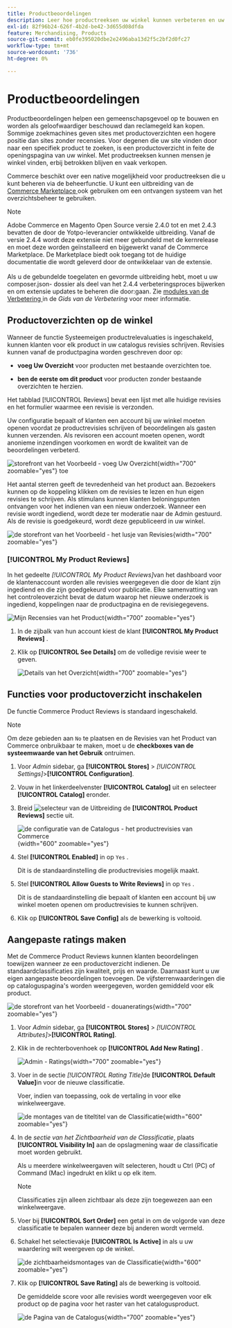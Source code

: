 ```yaml
---
title: Productbeoordelingen
description: Leer hoe productreeksen uw winkel kunnen verbeteren en uw producten geloofwaardiger kunnen maken.
exl-id: 82f96b24-626f-4b2d-be42-3d655d08dfda
feature: Merchandising, Products
source-git-commit: eb0fe395020dbe2e2496aba13d2f5c2bf2d0fc27
workflow-type: tm+mt
source-wordcount: '736'
ht-degree: 0%

---
```


# Productbeoordelingen

Productbeoordelingen helpen een gemeenschapsgevoel op te bouwen en worden als geloofwaardiger beschouwd dan reclamegeld kan kopen. Sommige zoekmachines geven sites met productoverzichten een hogere positie dan sites zonder recensies. Voor degenen die uw site vinden door naar een specifiek product te zoeken, is een productoverzicht in feite de openingspagina van uw winkel. Met productreeksen kunnen mensen je winkel vinden, erbij betrokken blijven en vaak verkopen.

Commerce beschikt over een native mogelijkheid voor productreeksen die u kunt beheren via de beheerfunctie. U kunt een uitbreiding van de [ Commerce Marketplace ](../getting-started/commerce-marketplace.md) ook gebruiken om een ontvangen systeem van het overzichtsbeheer te gebruiken.

>[!NOTE]
>
>Adobe Commerce en Magento Open Source versie 2.4.0 tot en met 2.4.3 bevatten de door de Yotpo-leverancier ontwikkelde uitbreiding. Vanaf de versie 2.4.4 wordt deze extensie niet meer gebundeld met de kernrelease en moet deze worden geïnstalleerd en bijgewerkt vanaf de Commerce Marketplace. De Marketplace biedt ook toegang tot de huidige documentatie die wordt geleverd door de ontwikkelaar van de extensie.
><br><br>
>Als u de gebundelde toegelaten en gevormde uitbreiding hebt, moet u uw composer.json- dossier als deel van het 2.4.4 verbeteringsproces bijwerken en om extensie updates te beheren die door:gaan. Zie [ modules van de Verbetering ](https://experienceleague.adobe.com/docs/commerce-operations/upgrade-guide/modules/upgrade.html?lang=nl-NL) in de _Gids van de Verbetering_ voor meer informatie.

## Productoverzichten op de winkel

Wanneer de functie Systeemeigen productrelevaluaties is ingeschakeld, kunnen klanten voor elk product in uw catalogus revisies schrijven. Revisies kunnen vanaf de productpagina worden geschreven door op:

- **voeg Uw Overzicht** voor producten met bestaande overzichten toe.

- **ben de eerste om dit product** voor producten zonder bestaande overzichten te herzien.

Het tabblad [!UICONTROL Reviews] bevat een lijst met alle huidige revisies en het formulier waarmee een revisie is verzonden.

Uw configuratie bepaalt of klanten een account bij uw winkel moeten openen voordat ze productrevisies schrijven of beoordelingen als gasten kunnen verzenden. Als revisoren een account moeten openen, wordt anonieme inzendingen voorkomen en wordt de kwaliteit van de beoordelingen verbeterd.

![ storefront van het Voorbeeld - voeg Uw Overzicht ](./assets/storefront-review-this-product.png){width="700" zoomable="yes"} toe

Het aantal sterren geeft de tevredenheid van het product aan. Bezoekers kunnen op de koppeling klikken om de revisies te lezen en hun eigen revisies te schrijven. Als stimulans kunnen klanten beloningspunten ontvangen voor het indienen van een nieuw onderzoek. Wanneer een revisie wordt ingediend, wordt deze ter moderatie naar de Admin gestuurd. Als de revisie is goedgekeurd, wordt deze gepubliceerd in uw winkel.

![ de storefront van het Voorbeeld - het lusje van Revisies ](./assets/storefront-reviews-tab.png){width="700" zoomable="yes"}

### [!UICONTROL My Product Reviews]

In het gedeelte _[!UICONTROL My Product Reviews]_&#x200B;van het dashboard voor de klantenaccount worden alle revisies weergegeven die door de klant zijn ingediend en die zijn goedgekeurd voor publicatie. Elke samenvatting van het controleoverzicht bevat de datum waarop het nieuwe onderzoek is ingediend, koppelingen naar de productpagina en de revisiegegevens.

![ Mijn Recensies van het Product ](./assets/account-dashboard-my-product-reviews.png){width="700" zoomable="yes"}

1. In de zijbalk van hun account kiest de klant **[!UICONTROL My Product Reviews]** .

1. Klik op **[!UICONTROL See Details]** om de volledige revisie weer te geven.

   ![ Details van het Overzicht ](./assets/account-dashboard-my-product-reviews-details.png){width="700" zoomable="yes"}

## Functies voor productoverzicht inschakelen

De functie Commerce Product Reviews is standaard ingeschakeld.

>[!NOTE]
>
>Om deze gebieden aan `No` te plaatsen en de Revisies van het Product van Commerce onbruikbaar te maken, moet u de **checkboxes van de systeemwaarde van het Gebruik** ontruimen.

1. Voor _Admin_ sidebar, ga **[!UICONTROL Stores]** > _[!UICONTROL Settings]_>**[!UICONTROL Configuration]**.

1. Vouw in het linkerdeelvenster **[!UICONTROL Catalog]** uit en selecteer **[!UICONTROL Catalog]** eronder.

1. Breid ![ selecteur van de Uitbreiding ](../assets/icon-display-expand.png) de **[!UICONTROL Product Reviews]** sectie uit.

   ![ de configuratie van de Catalogus - het productrevisies van Commerce ](../configuration-reference/catalog/assets/catalog-product-reviews.png){width="600" zoomable="yes"}

1. Stel **[!UICONTROL Enabled]** in op `Yes` .

   Dit is de standaardinstelling die productrevisies mogelijk maakt.

1. Stel **[!UICONTROL Allow Guests to Write Reviews]** in op `Yes` .

   Dit is de standaardinstelling die bepaalt of klanten een account bij uw winkel moeten openen om productrevisies te kunnen schrijven.

1. Klik op **[!UICONTROL Save Config]** als de bewerking is voltooid.

## Aangepaste ratings maken

Met de Commerce Product Reviews kunnen klanten beoordelingen toewijzen wanneer ze een productoverzicht indienen. De standaardclassificaties zijn kwaliteit, prijs en waarde. Daarnaast kunt u uw eigen aangepaste beoordelingen toevoegen. De vijfsterrenwaarderingen die op cataloguspagina&#39;s worden weergegeven, worden gemiddeld voor elk product.

![ de storefront van het Voorbeeld - douaneratings ](./assets/attribute-custom-ratings-review.png){width="700" zoomable="yes"}

1. Voor _Admin_ sidebar, ga **[!UICONTROL Stores]** > _[!UICONTROL Attributes]_>**[!UICONTROL Rating]**.

1. Klik in de rechterbovenhoek op **[!UICONTROL Add New Rating]** .

   ![ Admin - Ratings ](./assets/product-reviews-rating.png){width="700" zoomable="yes"}

1. Voer in de sectie _[!UICONTROL Rating Title]_&#x200B;de **[!UICONTROL Default Value]**&#x200B;in voor de nieuwe classificatie.

   Voer, indien van toepassing, ook de vertaling in voor elke winkelweergave.

   ![ de montages van de titeltitel van de Classificatie ](./assets/product-rating-title.png){width="600" zoomable="yes"}

1. In de _sectie van het Zichtbaarheid van de Classificatie_, plaats **[!UICONTROL Visibility In]** aan de opslagmening waar de classificatie moet worden gebruikt.

   Als u meerdere winkelweergaven wilt selecteren, houdt u Ctrl (PC) of Command (Mac) ingedrukt en klikt u op elk item.

   >[!NOTE]
   >
   >Classificaties zijn alleen zichtbaar als deze zijn toegewezen aan een winkelweergave.

1. Voer bij **[!UICONTROL Sort Order]** een getal in om de volgorde van deze classificatie te bepalen wanneer deze bij anderen wordt vermeld.

1. Schakel het selectievakje **[!UICONTROL Is Active]** in als u uw waardering wilt weergeven op de winkel.

   ![ de zichtbaarheidsmontages van de Classificatie ](./assets/product-rating-visibility.png){width="600" zoomable="yes"}

1. Klik op **[!UICONTROL Save Rating]** als de bewerking is voltooid.

   De gemiddelde score voor alle revisies wordt weergegeven voor elk product op de pagina voor het raster van het catalogusproduct.

   ![ de Pagina van de Catalogus ](./assets/catalog-rating-page.png){width="700" zoomable="yes"}
